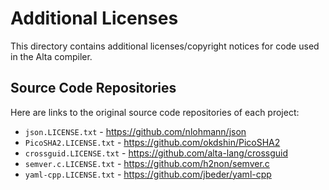 # Additional Licenses

This directory contains additional licenses/copyright notices for code used in the Alta compiler.

## Source Code Repositories

Here are links to the original source code repositories of each project:

  * `json.LICENSE.txt` - https://github.com/nlohmann/json
  * `PicoSHA2.LICENSE.txt` - https://github.com/okdshin/PicoSHA2
  * `crossguid.LICENSE.txt` - https://github.com/alta-lang/crossguid
  * `semver.c.LICENSE.txt` - https://github.com/h2non/semver.c
  * `yaml-cpp.LICENSE.txt` - https://github.com/jbeder/yaml-cpp
